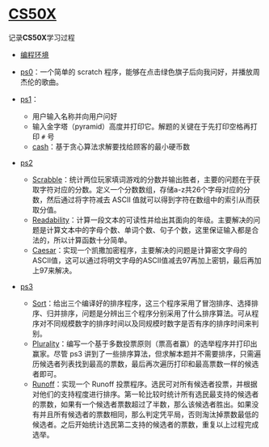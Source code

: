 # [CS50X](https://cs50.harvard.edu/x/2024/)

记录**CS50X**学习过程

- [编程环境](https://cs50.dev/)

- [ps0](https://cs50.harvard.edu/x/2024/weeks/0/)：一个简单的 scratch 程序，能够在点击绿色旗子后向我问好，并播放周杰伦的歌曲。
- [ps1](https://cs50.harvard.edu/x/2024/weeks/1/)：
  - 用户输入名称并向用户问好
  - 输入金字塔（pyramid）高度并打印它。解题的关键在于先打印空格再打印 `#` 号
  - [cash](https://cs50.harvard.edu/x/2024/psets/1/cash/)：基于贪心算法求解要找给顾客的最小硬币数
- [ps2](https://cs50.harvard.edu/x/2024/psets/2/)
  - [Scrabble](https://cs50.harvard.edu/x/2024/psets/2/scrabble/)：统计两位玩家填词游戏的分数并输出胜者，主要的问题在于获取字符对应的分数。定义一个分数数组，存储a-z共26个字母对应的分数，然后通过将字符减去 ASCII 值就可以得到字符在数组中的索引从而获取分值。
  - [Readability](https://cs50.harvard.edu/x/2024/psets/2/readability/)：计算一段文本的可读性并给出其面向的年级。主要解决的问题是计算文本中的字母个数、单词个数、句子个数，这里保证输入都是合法的，所以计算函数十分简单。
  - [Caesar](https://cs50.harvard.edu/x/2024/psets/2/caesar/)：实现一个凯撒加密程序，主要解决的问题是计算密文字母的ASCII值，这可以通过将明文字母的ASCII值减去97再加上密钥，最后再加上97来解决。
- [ps3](https://cs50.harvard.edu/x/2024/psets/3/)
  - [Sort](https://cs50.harvard.edu/x/2024/psets/3/sort/)：给出三个编译好的排序程序，这三个程序采用了冒泡排序、选择排序、归并排序，问题是分辨出三个程序分别采用了什么排序算法。可从程序对不同规模数字的排序时间以及同规模时数字是否有序的排序时间来判别。
  - [Plurality](https://cs50.harvard.edu/x/2024/psets/3/plurality/)：编写一个基于多数投票原则（票高者赢）的选举程序并打印出赢家。尽管 ps3 讲到了一些排序算法，但求解本题并不需要排序，只需遍历候选者列表找到最高的票数，最后再次遍历打印和最高票数一样的候选者即可。
  - [Runoff](https://cs50.harvard.edu/x/2024/psets/3/runoff/)：实现一个 Runoff 投票程序。选民可对所有候选者投票，并根据对他们的支持程度进行排序。第一轮比较时统计所有选民最支持的候选者的票数，如果有一个候选者票数超过了半数，那么该候选者胜出。如果没有并且所有候选者的票数相同，那么判定凭平局，否则淘汰掉票数最低的候选者。之后开始统计选民第二支持的候选者的票数，重复以上过程完成选举。